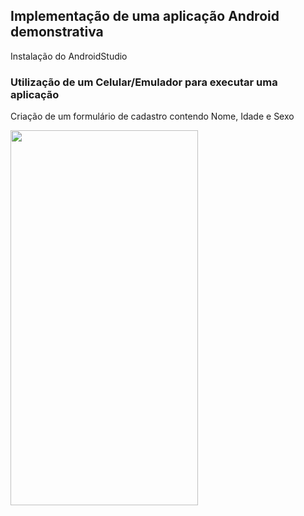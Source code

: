## Implementação de uma aplicação Android demonstrativa
Instalação do AndroidStudio

### Utilização de um Celular/Emulador para executar uma aplicação 
Criação de um formulário de cadastro contendo Nome, Idade e Sexo


<img src="https://user-images.githubusercontent.com/81632926/156365076-f7e0ec91-9372-4912-9798-30f63fbc44d2.jpg" width="300" height="600">

